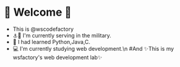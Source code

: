 # 👋 Welcome 👋
-  This is @wscodefactory
- ⚓🚢 I'm currently serving in the military.
- 🌱 I had learned Python,Java,C.
- 💻 I'm currently studying web development.\n
#And 
✨This is my wsfactory's web development lab✨
<!---
wscodefactory/wscodefactory is a ✨ special ✨ repository because its `README.md` (this file) appears on your GitHub profile.
You can click the Preview link to take a look at your changes.
--->
